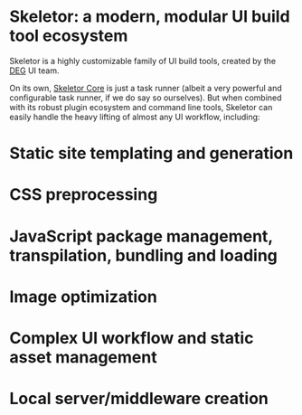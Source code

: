 # Skeletor: a modern, modular UI build tool ecosystem
Skeletor is a highly customizable family of UI build tools, created by the [DEG](http://www.degdigital.com) UI team. 

On its own, [Skeletor Core](https://github.com/deg-skeletor/skeletor-core) is just a task runner (albeit a very powerful and configurable task runner, if we do say so ourselves). But when combined with its robust plugin ecosystem and command line tools, Skeletor can easily handle the heavy lifting of almost any UI workflow, including:

# Static site templating and generation
# CSS preprocessing
# JavaScript package management, transpilation, bundling and loading
# Image optimization
# Complex UI workflow and static asset management
# Local server/middleware creation 
